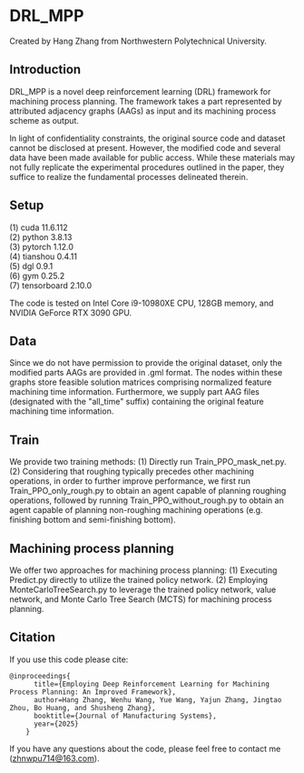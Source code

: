 # DRL_MPP
Created by Hang Zhang from Northwestern Polytechnical University. 

## Introduction
DRL_MPP is a novel deep reinforcement learning (DRL) framework for machining process planning. The framework takes a part represented by attributed adjacency graphs (AAGs) as input and its machining process scheme as output. 

In light of confidentiality constraints, the original source code and dataset cannot be disclosed at present. However, the modified code and several data have been made available for public access. While these materials may not fully replicate the experimental procedures outlined in the paper, they suffice to realize the fundamental processes delineated therein.

## Setup
(1)	cuda 11.6.112     
(2)	python 3.8.13  
(3)	pytorch 1.12.0   
(4)	tianshou 0.4.11  
(5)   dgl 0.9.1  
(6)   gym 0.25.2  
(7)   tensorboard 2.10.0   

The code is tested on Intel Core i9-10980XE CPU, 128GB memory, and NVIDIA GeForce RTX 3090 GPU. 

## Data
Since we do not have permission to provide the original dataset, only the modified parts AAGs are provided in .gml format. The nodes within these graphs store feasible solution matrices comprising normalized feature machining time information. Furthermore, we supply part AAG files (designated with the "all_time" suffix) containing the original feature machining time information.

## Train
We provide two training methods: (1) Directly run Train_PPO_mask_net.py. (2) Considering that roughing typically precedes other machining operations, in order to further improve performance, we first run Train_PPO_only_rough.py to obtain an agent capable of planning roughing operations, followed by running Train_PPO_without_rough.py to obtain an agent capable of planning non-roughing machining operations (e.g. finishing bottom and semi-finishing bottom).

## Machining process planning
We offer two approaches for machining process planning: (1) Executing Predict.py directly to utilize the trained policy network. (2) Employing MonteCarloTreeSearch.py to leverage the trained policy network, value network, and Monte Carlo Tree Search (MCTS) for machining process planning.

## Citation
If you use this code please cite:  
```
@inproceedings{  
      title={Employing Deep Reinforcement Learning for Machining Process Planning: An Improved Framework},  
      author=Hang Zhang, Wenhu Wang, Yue Wang, Yajun Zhang, Jingtao Zhou, Bo Huang, and Shusheng Zhang},  
      booktitle={Journal of Manufacturing Systems},  
      year={2025}  
    }
``` 
If you have any questions about the code, please feel free to contact me (zhnwpu714@163.com).
